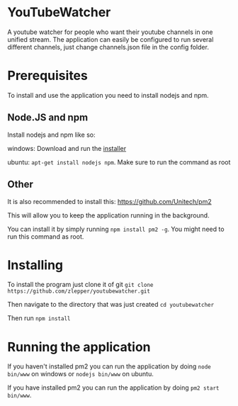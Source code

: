 # YouTubeWatcher
A youtube watcher for people who want their youtube channels in one unified stream.
The application can easily be configured to run several different channels, just change channels.json file in the config folder.

# Prerequisites
To install and use the application you need to install nodejs and npm.

## Node.JS and npm
Install nodejs and npm like so:

windows: Download and run the [installer](https://nodejs.org/download/)

ubuntu: `apt-get install nodejs npm`. Make sure to run the command as root

## Other 
It is also recommended to install this: https://github.com/Unitech/pm2

This will allow you to keep the application running in the background. 

You can install it by simply running `npm install pm2 -g`. You might need to run this command as root.

# Installing
To install the program just clone it of git
`git clone https://github.com/zlepper/youtubewatcher.git`

Then navigate to the directory that was just created `cd youtubewatcher`

Then run `npm install`

# Running the application
If you haven't installed pm2 you can run the application by doing `node bin/www` on windows or `nodejs bin/www` on ubuntu.

If you have installed pm2 you can run the application by doing `pm2 start bin/www`.
